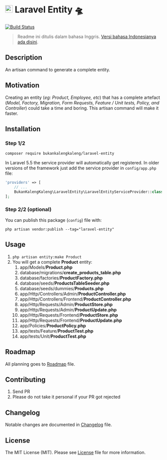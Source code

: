 # <img src="https://seeklogo.com/images/L/laravel-logo-9B01588B1F-seeklogo.com.png" width="24px"> Laravel Entity 🛸

[![Build Status](https://travis-ci.org/bukankalengkaleng/laravel-entity.svg?branch=master)](https://travis-ci.org/bukankalengkaleng/laravel-entity)

> Readme ini ditulis dalam bahasa Inggris. [Versi bahasa Indonesianya ada disini](https://github.com/bukankalengkaleng/laravel-entity/blob/master/README.md).

## Description

An artisan command to generate a complete entity.

## Motivation

Creating an entity (*eg: Product, Employee, etc*) that has a complete artefact (*Model, Factory, Migration, Form Requests, Feature / Unit tests, Policy, and Controller*) could take a time and boring. This artisan command will make it faster.

## Installation

### Step 1/2

`composer require bukankalengkaleng/laravel-entity`

In Laravel 5.5 the service provider will automatically get registered. In older versions of the framework just add the service provider in `config/app.php` file:

```php
'providers' => [
    // ...
    BukanKalengKaleng\LaravelEntity\LaravelEntityServiceProvider::class,
];
```

### Step 2/2 (optional)

You can publish this package (`config`) file with:

`php artisan vendor:publish --tag="laravel-entity"`

## Usage

1. `php artisan entity:make Product`
1. You will get a complete **Product** entity:
    1. app/Models/**Product.php**
    1. database/migrations/**create_products_table.php**
    1. database/factories/**ProductFactory.php**
    1. database/seeds/**ProductsTableSeeder.php**
    1. database/seeds/dummies/**Products.php**
    1. app/Http/Controllers/Admin/**ProductController.php**
    1. app/Http/Controllers/Frontend/**ProductController.php**
    1. app/Http/Requests/Admin/**ProductStore.php**
    1. app/Http/Requests/Admin/**ProductUpdate.php**
    1. app/Http/Requests/Frontend/**ProductStore.php**
    1. app/Http/Requests/Frontend/**ProductUpdate.php**
    1. app/Policies/**ProductPolicy.php**
    1. app/tests/Feature/**ProductTest.php**
    1. app/tests/Unit/**ProductTest.php**

## Roadmap

All planning goes to [Roadmap](https://github.com/bukankalengkaleng/laravel-entity/blob/master/ROADMAP.md) file.

## Contributing

1. Send PR
1. Please do not take it personal if your PR got rejected

## Changelog

Notable changes are documented in [Changelog](https://github.com/bukankalengkaleng/laravel-entity/blob/master/CHANGELOG.md) file.

## License

The MIT License (MIT). Please see [License](https://github.com/bukankalengkaleng/laravel-entity/blob/master/LICENSE.md) file for more information.
